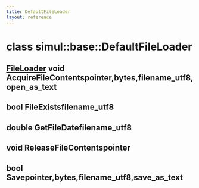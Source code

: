 ```yaml
---
title: DefaultFileLoader
layout: reference
---
```

class simul::base::DefaultFileLoader
===
[FileLoader]()
void AcquireFileContentspointer,bytes,filename_utf8,open_as_text
------
bool FileExistsfilename_utf8
------
double GetFileDatefilename_utf8
------
void ReleaseFileContentspointer
------
bool Savepointer,bytes,filename_utf8,save_as_text
------
